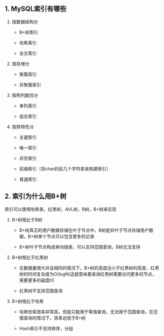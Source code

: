 ## 1. MySQL索引有哪些

1. 按数据结构分
   
   * B+树索引
   
   * 哈希索引
   
   * 全文索引

2. 按存储分
   
   * 聚簇索引
   
   * 非聚簇索引

3. 按照列数目分
   
   * 单列索引
   
   * 组合索引

4. 按照特性分
   
   * 主键索引
   
   * 唯一索引
   
   * 非空索引
   
   * 前缀索引（将char的前几个字符拿来构建索引）
   
   * 普通索引

## 2. 索引为什么用B+树

索引可以使用哈希表，红黑树，AVL树，B树，B+树来实现

1. B+树相比于B树
   
   * B+树真正的用户数据存储在叶子节点中，B树是非叶子节点存储用户数据，B+树单个节点可以包含更多的记录
   
   * B+树叶子节点构成单向链表，可以支持范围查询，B树无法支持

2. B+树相比于红黑树
   
   * 在数据量很大并且相同的情况下，B+树的高度远小于红黑树的高度，红黑树的时间复杂度为O(logN)这就意味着查询红黑树需要访问更多的节点，需要更多的磁盘IO
   
   * 红黑树不支持范围查询

3. B+树相比于哈希
   
   * 哈希检索效率非常高，但是只能用于等值查询，无法用于范围查询，在范围查询的情况下，效率远低于B+树
   
   * Hash索引不支持排序，分组
